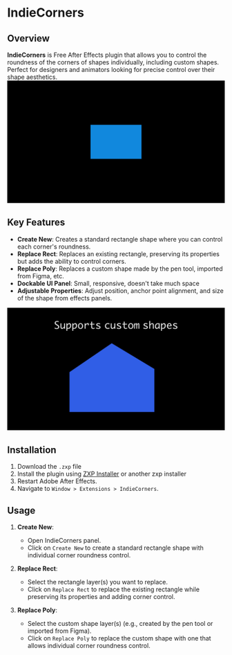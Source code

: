# IndieCorners

## Overview
**IndieCorners** is Free After Effects plugin that allows you to control the roundness of the corners of shapes individually, including custom shapes. Perfect for designers and animators looking for precise control over their shape aesthetics.
![Standard rectangle](rectange.gif)

## Key Features
- **Create New**: Creates a standard rectangle shape where you can control each corner's roundness.
- **Replace Rect**: Replaces an existing rectangle, preserving its properties but adds the ability to control corners.
- **Replace Poly**: Replaces a custom shape made by the pen tool, imported from Figma, etc.
- **Dockable UI Panel**: Small, responsive, doesn't take much space
- **Adjustable Properties**: Adjust position, anchor point alignment, and size of the shape from effects panels.

![custom shape](customShape.gif)


## Installation
1. Download the `.zxp` file 
2. Install the plugin using [ZXP Installer](https://aescripts.com/learn/zxp-installer/) or another zxp installer
3. Restart Adobe After Effects.
4. Navigate to `Window > Extensions > IndieCorners`.

## Usage
1. **Create New**:
   - Open IndieCorners panel.
   - Click on `Create New` to create a standard rectangle shape with individual corner roundness control.
   
2. **Replace Rect**:
   - Select the rectangle layer(s) you want to replace.
   - Click on `Replace Rect` to replace the existing rectangle while preserving its properties and adding corner control.
   
3. **Replace Poly**:
   - Select the custom shape layer(s) (e.g., created by the pen tool or imported from Figma).
   - Click on `Replace Poly` to replace the custom shape with one that allows individual corner roundness control.

